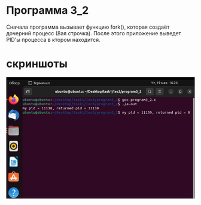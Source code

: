 # Программа 3_2 
Сначала программа вызывает функцию fork(), которая создаёт дочерний процесс (8ая строчка). После этого приложение выведет PID'ы процесса в ктором находится.
# скриншоты
![01](https://github.com/Chingizzzzz/OS/blob/main/IMAGE/programm3_2.png)
